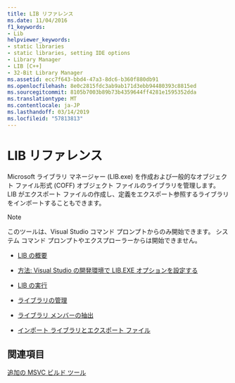 ```yaml
---
title: LIB リファレンス
ms.date: 11/04/2016
f1_keywords:
- Lib
helpviewer_keywords:
- static libraries
- static libraries, setting IDE options
- Library Manager
- LIB [C++]
- 32-Bit Library Manager
ms.assetid: ecc7f643-bbd4-47a3-8dc6-b360f880db91
ms.openlocfilehash: 8e0c2815fdc3ab9ab171d3ebb94480393c8815ed
ms.sourcegitcommit: 8105b7003b89b73b4359644ff4281e1595352dda
ms.translationtype: MT
ms.contentlocale: ja-JP
ms.lasthandoff: 03/14/2019
ms.locfileid: "57813813"
---
```

# <a name="lib-reference"></a>LIB リファレンス

Microsoft ライブラリ マネージャー (LIB.exe) を作成および一般的なオブジェクト ファイル形式 (COFF) オブジェクト ファイルのライブラリを管理します。 LIB がエクスポート ファイルの作成し、定義をエクスポート参照するライブラリをインポートすることもできます。

> [!NOTE]
>  このツールは、Visual Studio コマンド プロンプトからのみ開始できます。 システム コマンド プロンプトやエクスプローラーからは開始できません。

- [LIB の概要](overview-of-lib.md)

- [方法: Visual Studio の開発環境で LIB.EXE オプションを設定する](how-to-set-lib-exe-options-in-the-visual-studio-development-environment.md)

- [LIB の実行](running-lib.md)

- [ライブラリの管理](managing-a-library.md)

- [ライブラリ メンバーの抽出](extracting-a-library-member.md)

- [インポート ライブラリとエクスポート ファイル](working-with-import-libraries-and-export-files.md)

## <a name="see-also"></a>関連項目

[追加の MSVC ビルド ツール](c-cpp-build-tools.md)
